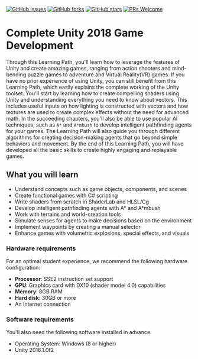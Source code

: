 [![GitHub issues](https://img.shields.io/github/issues/PacktPublishing/Complete-Unity-2018-Game-Development.svg)](https://github.com/PacktPublishing/Complete-Unity-2018-Game-Development/issues)
[![GitHub forks](https://img.shields.io/github/forks/PacktPublishing/Complete-Unity-2018-Game-Development.svg)](https://github.com/PacktPublishing/Complete-Unity-2018-Game-Development/network)
[![GitHub stars](https://img.shields.io/github/stars/PacktPublishing/Complete-Unity-2018-Game-Development.svg)](https://github.com/PacktPublishing/Complete-Unity-2018-Game-Development/stargazers)
[![PRs Welcome](https://img.shields.io/badge/PRs-welcome-brightgreen.svg)](https://github.com/PacktPublishing/Complete-Unity-2018-Game-Development/pulls)



# Complete Unity 2018 Game Development
Through this Learning Path, you'll learn how to leverage the features of Unity and create amazing games, ranging from action shooters and mind-bending puzzle games to adventure and Virtual Reality(VR) games. If you have no prior experience of using Unity, you can still benefit from this Learning Path, which easily explains the complete working of the Unity toolset. 
You'll start by learning how to create compelling shaders using Unity and understanding everything you need to know about vectors. This includes useful inputs on how lighting is constructed with vectors and how textures are used to create complex effects without the need for advanced math. In the succeeding chapters, you'll also be able to use popular AI techniques, such as `A*` and `A*mbush` to develop intelligent pathfinding agents for your games. The Learning Path will also guide you through different algorithms for creating decision-making agents that go beyond simple behaviors and movement.
By the end of this Learning Path, you will have developed all the basic skills to create highly engaging and replayable games.


## What you will learn
* Understand concepts such as game objects, components, and scenes
* Create functional games with C# scripting
* Write shaders from scratch in ShaderLab and HLSL/Cg
* Develop intelligent pathfinding agents with A* and A*mbush
* Work with terrains and world-creation tools
* Simulate senses for agents to make decisions based on the environment
* Implement waypoints by creating a manual selector
* Enhance games with volumetric explosions, special effects, and visuals



### Hardware requirements
For an optimal student experience, we recommend the following hardware configuration:
* **Processor**: SSE2 instruction set support
* **GPU**: Graphics card with DX10 (shader model 4.0) capabilities
* **Memory**: 8GB RAM
* **Hard disk**: 30GB or more
* An Internet connection



### Software requirements
You'll also need the following software installed in advance:
* Operating System: Windows (8 or higher)
* Unity 2018.1.0f2
